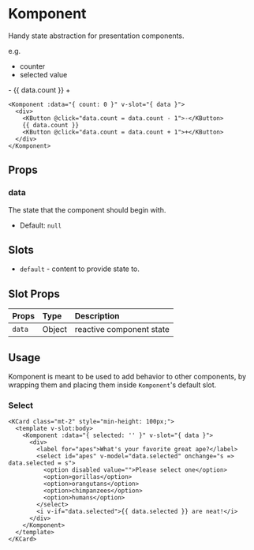 # Komponent

Handy state abstraction for presentation components.

e.g.

- counter
- selected value

<Komponent :data="{ count: 0 }" v-slot="{ data }">
  <div>
    <KButton @click="data.count = data.count - 1">-</KButton>
    {{ data.count }}
    <KButton @click="data.count = data.count + 1">+</KButton>
  </div>
</Komponent>

```vue
<Komponent :data="{ count: 0 }" v-slot="{ data }">
  <div>
    <KButton @click="data.count = data.count - 1">-</KButton>
    {{ data.count }}
    <KButton @click="data.count = data.count + 1">+</KButton>
  </div>
</Komponent>
```

## Props

### data

The state that the component should begin with.

- Default: `null`

## Slots

- `default` - content to provide state to.

## Slot Props

| Props       | Type     | Description                     |
| :---------- | :------- | :------------------------------ |
| `data` | Object  | reactive component state |

## Usage

Komponent is meant to be used to add behavior to other components, by wrapping
them and placing them inside `Komponent`'s default slot.


### Select

<KCard class="mt-2" style="min-height: 100px;">
  <template v-slot:body>
    <Komponent :data="{ selected: '' }" v-slot="{ data }">
      <div>
        <label for="apes">What's your favorite great ape?</label>
        <select id="apes" v-model="data.selected" onchange="s => data.selected = s">
          <option disabled value="">Please select one</option>
          <option>gorillas</option>
          <option>orangutans</option>
          <option>chimpanzees</option>
          <option>humans</option>
        </select>
        <i v-if="data.selected">{{ data.selected }} are neat!</i>
      </div>
    </Komponent>
  </template>
</KCard>

```vue
<KCard class="mt-2" style="min-height: 100px;">
  <template v-slot:body>
    <Komponent :data="{ selected: '' }" v-slot="{ data }">
      <div>
        <label for="apes">What's your favorite great ape?</label>
        <select id="apes" v-model="data.selected" onchange="s => data.selected = s">
          <option disabled value="">Please select one</option>
          <option>gorillas</option>
          <option>orangutans</option>
          <option>chimpanzees</option>
          <option>humans</option>
        </select>
        <i v-if="data.selected">{{ data.selected }} are neat!</i>
      </div>
    </Komponent>
  </template>
</KCard>
```